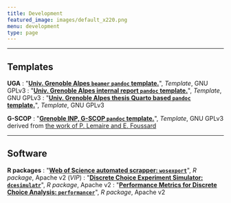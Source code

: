 ```yaml
---
title: Development
featured_image: images/default_x220.png
menu: development
type: page
---
```




---

## Templates

**UGA**
: "<B><A HREF="https://github.com/nikitagusarov/UGA-beamer">Univ. Grenoble Alpes `beamer` `pandoc` template.</A></B>", 
  *Template*, GNU GPLv3
: "<B><A HREF="https://github.com/nikitagusarov/UGA-report">Univ. Grenoble Alpes internal report `pandoc` template.</A></B>", 
  *Template*, GNU GPLv3
: "<B><A HREF="https://github.com/nikitagusarov/UGA-thesis">Univ. Grenoble Alpes thesis Quarto based `pandoc` template.</A></B>", 
  *Template*, GNU GPLv3

**G-SCOP**
: "<B><A HREF="https://github.com/nikitagusarov/G-SCOP-poster">Grenoble INP, G-SCOP `pandoc` template.</A></B>", 
  *Template*, GNU GPLv3 derived from [the work of P. Lemaire and E. Foussard](http://www.kamick.org/lemaire/dev.html) 



---

## Software

**R packages**
: "<B><A HREF="/docs/NA">Web of Science automated scrapper: `wosexport`</A></B>", 
  *R package*, Apache v2 (*VIP*)
: "<B><A HREF="https://github.com/nikitagusarov/dcesimulatr">Discrete Choice Experiment Simulator: `dcesimulatr`</A></B>", 
  *R package*, Apache v2
: "<B><A HREF="https://github.com/nikitagusarov/performancer">Performance Metrics for Discrete Choice Analysis: `performancer`</A></B>", 
  *R package*, Apache v2
  
